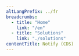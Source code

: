 ```yaml
---
altLangPrefix: ../fr
breadcrumbs:
  - title: "Home"
    link: "/en"
  - title: "Solutions"
    link: "./solutions"
contentTitle: Notify (CDS)
---
```

